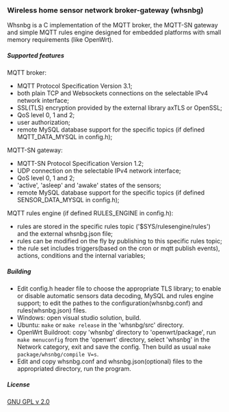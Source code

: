 ### Wireless home sensor network broker-gateway (whsnbg)

Whsnbg is a C implementation of the MQTT broker, the MQTT-SN gateway and simple MQTT rules engine designed for embedded platforms with small memory requirements (like OpenWrt).


##### Supported features

MQTT broker:
- MQTT Protocol Specification Version 3.1;
- both plain TCP and Websockets connections on the selectable IPv4 network interface;
- SSL(TLS) encryption provided by the external library axTLS or OpenSSL;
- QoS level 0, 1 and 2;
- user authorization;
- remote MySQL database support for the specific topics (if defined MQTT_DATA_MYSQL in config.h);

MQTT-SN gateway:
- MQTT-SN Protocol Specification Version 1.2;
- UDP connection on the selectable IPv4 network interface;
- QoS level 0, 1 and 2;
- 'active', 'asleep' and 'awake' states of the sensors;
- remote MySQL database support for the specific topics (if defined SENSOR_DATA_MYSQL in config.h);

MQTT rules engine (if defined RULES_ENGINE in config.h):
- rules are stored in the specific rules topic ('$SYS/rulesengine/rules') and the external whsnbg.json file;
- rules can be modified on the fly by publishing to this specific rules topic;
- the rule set includes triggers(based on the cron or mqtt publish events), actions, conditions and the internal variables;


##### Building

* Edit config.h header file to choose the appropriate TLS library; to enable or disable automatic sensors data decoding, MySQL and rules engine support; to edit the pathes to the configuration(whsnbg.conf) and rules(whsnbg.json) files.
* Windows: open visual studio solution, build.
* Ubuntu: `make` or `make release` in the 'whsnbg/src' directory.
* OpenWrt Buildroot: copy 'whsnbg' directory to 'openwrt/package', run `make menuconfig` from the 'openwrt' directory, select 'whsnbg' in the Network category, exit and save the config. Then build as usual `make package/whsnbg/compile V=s`.
* Edit and copy whsnbg.conf and whsnbg.json(optional) files to the appropriated directory, run the program.


##### License

[GNU GPL v 2.0](http://www.gnu.org/licenses/gpl-2.0.html)

